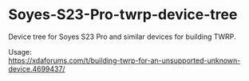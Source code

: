 # Soyes-S23-Pro-twrp-device-tree
Device tree for Soyes S23 Pro and similar devices for building TWRP.
  
Usage:  
https://xdaforums.com/t/building-twrp-for-an-unsupported-unknown-device.4699437/
